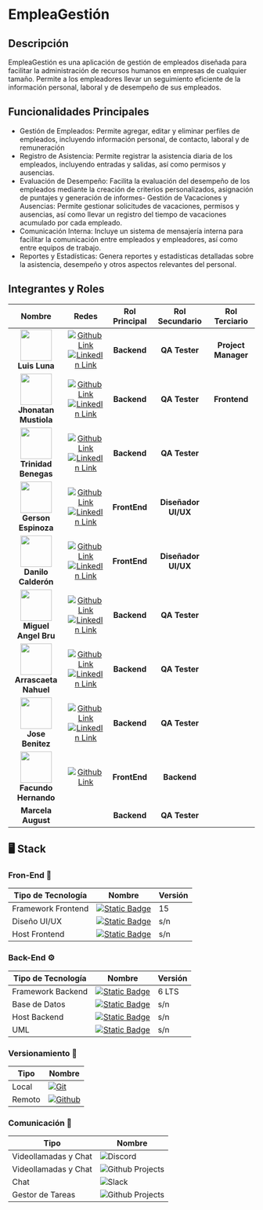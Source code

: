 # EmpleaGestión

## Descripción

EmpleaGestión es una aplicación de gestión de empleados diseñada para facilitar la administración de recursos humanos en empresas de cualquier tamaño. Permite a los empleadores llevar un seguimiento eficiente de la información personal, laboral y de desempeño de sus empleados.

## Funcionalidades Principales

- Gestión de Empleados: Permite agregar, editar y eliminar perfiles de empleados, incluyendo información personal, de contacto, laboral y de remuneración
- Registro de Asistencia: Permite registrar la asistencia diaria de los empleados, incluyendo entradas y salidas, así como permisos y ausencias.
- Evaluación de Desempeño: Facilita la evaluación del desempeño de los empleados mediante la creación de criterios personalizados, asignación de puntajes y generación de informes- Gestión de Vacaciones y Ausencias: Permite gestionar solicitudes de vacaciones, permisos y ausencias, así como llevar un registro del tiempo de vacaciones acumulado por cada empleado.
- Comunicación Interna: Incluye un sistema de mensajería interna para facilitar la comunicación entre empleados y empleadores, así como entre equipos de trabajo.
- Reportes y Estadísticas: Genera reportes y estadísticas detalladas sobre la asistencia, desempeño y otros aspectos relevantes del personal.

## Integrantes y Roles

<!-- INSTRUCCIONES:
  Primero agregar la imagen de avatar de github. Para ello, primero tienes que obtener el id de tu usuario de github.
  Eso se hace de la siguiente manera:
    1. Abre otra pesteña en el navegador
    2. Es esa pestaña, copia la siguiente url -> https://api.github.com/users/<tu-nombre-de-usuario-github>. Esto es una peticion a la api de github, te enviara un json con tus datos publicos. Si tienes problemas visualizando el JSON descarga una extension del navegador llamado JSONView o uno parecido
    3. Copia tu id
    4. Luego, en la tabla de roles, busca tu nombre y sustitúyelo por lo siguiente:
      + <img src="https://avatars.githubusercontent.com/u/<tu-id>?v=4" width=64><br />
      + [<tu-nombre>](https://github.com/<tu-nombre-de-usuario-github>)<br />
      + [Ver en LinkedIn](https://linkedin.com/<tu-url-de-linkedin>)
-->

| Nombre | Redes | Rol Principal | Rol Secundario | Rol Terciario |
|:------:|:-----:|:-------------:|:--------------:|:-------------:|
| <img src="https://avatars.githubusercontent.com/u/78492618?v=4" width=64> <br /> **Luis Luna** | [![](https://img.shields.io/badge/github-%23121011.svg?&style=for-the-badge&logo=github&logoColor=white 'Github Link')](https://github.com/luisjavierluna)</a> <br /> [ ![](https://img.shields.io/badge/linkedin%20-%230077B5.svg?&style=for-the-badge&logo=linkedin&logoColor=white 'LinkedIn Link')](https://www.linkedin.com/in/luis-javier-luna) | **Backend** | **QA Tester** | **Project Manager** |
| <img src="https://avatars.githubusercontent.com/u/152746443?v=4" width=64> <br /> **Jhonatan Mustiola** | [![](https://img.shields.io/badge/github-%23121011.svg?&style=for-the-badge&logo=github&logoColor=white 'Github Link')](https://github.com/JhonatanMustiolaCas)</a> <br /> [ ![](https://img.shields.io/badge/linkedin%20-%230077B5.svg?&style=for-the-badge&logo=linkedin&logoColor=white 'LinkedIn Link')](https://www.linkedin.com/in/jhonatan-mustiola) | **Backend** | **QA Tester** | **Frontend** |
| <img src="https://avatars.githubusercontent.com/u/107001574?v=4" width=64> <br /> **Trinidad Benegas** | [![](https://img.shields.io/badge/github-%23121011.svg?&style=for-the-badge&logo=github&logoColor=white 'Github Link')](https://github.com/trinidadbenegas)</a> <br /> [ ![](https://img.shields.io/badge/linkedin%20-%230077B5.svg?&style=for-the-badge&logo=linkedin&logoColor=white 'LinkedIn Link')](https://www.linkedin.com/in/trinidadbenegas) | **Backend** | **QA Tester** |  |
| <img src="https://avatars.githubusercontent.com/u/138414824?v=4" width=64> <br /> **Gerson Espinoza** | [![](https://img.shields.io/badge/github-%23121011.svg?&style=for-the-badge&logo=github&logoColor=white 'Github Link')](https://github.com/Dranceer)</a> <br /> [ ![](https://img.shields.io/badge/linkedin%20-%230077B5.svg?&style=for-the-badge&logo=linkedin&logoColor=white 'LinkedIn Link')](https://www.linkedin.com/in/gerson-es) | **FrontEnd** | **Diseñador UI/UX** |  |
| <img src="https://avatars.githubusercontent.com/u/50729253?v=4" width=64> <br /> **Danilo Calderón** | [![](https://img.shields.io/badge/github-%23121011.svg?&style=for-the-badge&logo=github&logoColor=white 'Github Link')](https://github.com/Danilo0203)</a> <br /> [ ![](https://img.shields.io/badge/linkedin%20-%230077B5.svg?&style=for-the-badge&logo=linkedin&logoColor=white 'LinkedIn Link')](https://www.linkedin.com/in/danilo-calderon) | **FrontEnd** | **Diseñador UI/UX** |  |
| <img src="https://avatars.githubusercontent.com/u/81488933?v=4" width=64> <br /> **Miguel Angel Bru** | [![](https://img.shields.io/badge/github-%23121011.svg?&style=for-the-badge&logo=github&logoColor=white 'Github Link')](https://github.com/mabrumelis)</a> <br /> [ ![](https://img.shields.io/badge/linkedin%20-%230077B5.svg?&style=for-the-badge&logo=linkedin&logoColor=white 'LinkedIn Link')](https://www.linkedin.com/in/mabrumelis) | **Backend** | **QA Tester** |  |
| <img src="https://avatars.githubusercontent.com/u/76659188?v=4" width=64> <br /> **Arrascaeta Nahuel** | [![](https://img.shields.io/badge/github-%23121011.svg?&style=for-the-badge&logo=github&logoColor=white 'Github Link')](https://github.com/NahuelA)</a> <br /> [ ![](https://img.shields.io/badge/linkedin%20-%230077B5.svg?&style=for-the-badge&logo=linkedin&logoColor=white 'LinkedIn Link')](https://www.linkedin.com/in/nahuel-arrascaeta) | **Backend** | **QA Tester** |  |
| <img src="https://avatars.githubusercontent.com/u/84636096?v=4" width=64> <br /> **Jose Benitez** | [![](https://img.shields.io/badge/github-%23121011.svg?&style=for-the-badge&logo=github&logoColor=white 'Github Link')](https://github.com/joseb069)</a> <br /> [ ![](https://img.shields.io/badge/linkedin%20-%230077B5.svg?&style=for-the-badge&logo=linkedin&logoColor=white 'LinkedIn Link')](https://www.linkedin.com/in/josé-benítez-851b65185) | **Backend** | **QA Tester** |  |
| <img src="https://avatars.githubusercontent.com/u/91550030?v=4" width=64> <br /> **Facundo Hernando** | [![](https://img.shields.io/badge/github-%23121011.svg?&style=for-the-badge&logo=github&logoColor=white 'Github Link')](https://github.com/Facu00H)</a> | **FrontEnd** | **Backend** |  |
| **Marcela August** |  | **Backend** | **QA Tester** |  |


## 🖥️ Stack

### Fron-End 🚀

|Tipo de Tecnología|Nombre|Versión|
|------------------|------|-------|
| Framework Frontend | [![Static Badge](https://img.shields.io/badge/Angular-dd2222?style=for-the-badge&logo=angular)](https://angular.io/) | 15 |
| Diseño UI/UX | [![Static Badge](https://img.shields.io/badge/Figma-000000?style=for-the-badge&logo=figma)](https://www.figma.com/) | s/n |
| Host Frontend | [![Static Badge](https://img.shields.io/badge/Github%20Pages-310000?style=for-the-badge&logo=GitHub)](https://pages.github.com/) | s/n |

### Back-End ⚙️

|Tipo de Tecnología|Nombre|Versión|
|------------------|------|-------|
| Framework Backend |[![Static Badge](https://img.shields.io/badge/.NET-770077?style=for-the-badge&logo=dotnet)](https://dotnet.microsoft.com/es-es/)| 6 LTS |
| Base de Datos |[![Static Badge](https://img.shields.io/badge/-SQLServer-d12625?style=for-the-badge&logo=MicrosoftSQLServer)](https://dotnet.microsoft.com/es-es/)| s/n |
| Host Backend |[![Static Badge](https://img.shields.io/badge/Azure-0078D4?style=for-the-badge&logo=microsoftazure)](https://azure.microsoft.com/es-es/)| s/n |
| UML |[![Static Badge](https://img.shields.io/badge/Draw.io-a45700?style=for-the-badge&logo=diagramsdotnet)](https://app.diagrams.net/)| s/n |

### Versionamiento 📑

|Tipo|Nombre|
|----|------|
| Local |  [![Git](https://img.shields.io/badge/Git-00000?style=for-the-badge&logo=git&color=white)](https://git-scm.com/) |
| Remoto |  [![Github](https://img.shields.io/badge/Github-181717?style=for-the-badge&logo=github&color=black)](https://github.com/) |

### Comunicación 📨

|Tipo|Nombre|
|----|------|
| Videollamadas y Chat | ![Discord](https://img.shields.io/badge/Discord-5865F2?style=for-the-badge&logo=Discord&logoColor=fff) |
| Videollamadas y Chat | ![Github Projects](https://img.shields.io/badge/google%20meet-ffffff?style=for-the-badge&logo=googleMeet&logoColor=red) |
| Chat | ![Slack](https://img.shields.io/badge/Slack-%234A154B?style=for-the-badge&logo=Slack&logoColor=white) |
| Gestor de Tareas | ![Github Projects](https://img.shields.io/badge/github-00000?style=for-the-badge&logo=github&color=black) |
